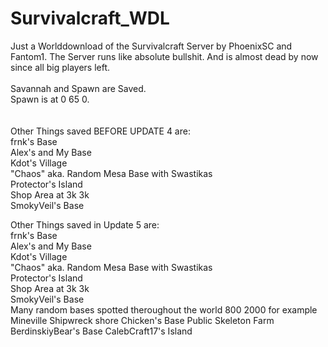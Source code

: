 # Survivalcraft_WDL

Just a Worlddownload of the Survivalcraft Server by PhoenixSC and Fantom1. The Server runs like absolute bullshit. And is almost dead by now since all big players left.<br />
<br />
Savannah and Spawn are Saved.<br />
Spawn is at 0 65 0.<br />
<br />
<br />
Other Things saved BEFORE UPDATE 4 are:   <br />
                          frnk's Base<br />
                          Alex's and My Base<br />
                          Kdot's Village<br />
                          "Chaos" aka. Random Mesa Base with Swastikas<br />
                          Protector's Island<br />
                          Shop Area at 3k 3k<br />
                          SmokyVeil's Base<br />
                          
                          
Other Things saved in Update 5 are:   <br />
                          frnk's Base<br />
                          Alex's and My Base<br />
                          Kdot's Village<br />
                          "Chaos" aka. Random Mesa Base with Swastikas<br />
                          Protector's Island<br />
                          Shop Area at 3k 3k<br />
                          SmokyVeil's Base<br />
                          Many random bases spotted theroughout the world 800 2000 for example
                          Mineville
                          Shipwreck shore
                          Chicken's Base
                          Public Skeleton Farm
                          BerdinskiyBear's Base
                          CalebCraft17's Island
